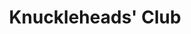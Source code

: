 ---
blog: https://knuckleheads.club/blog
facebook: https://facebook.com/KnuckleheadsClub
logohandle: knuckleheadsclub
sort: knuckleheadsclub
title: Knuckleheads' Club
twitter: https://x.com/KnuckleheadsClub
website: https://knuckleheads.club/
---